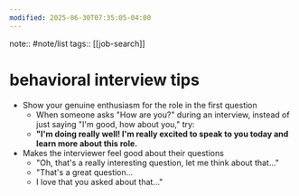 ```yaml
---
modified: 2025-06-30T07:35:05-04:00
---
```

note::  #note/list 
tags:: [[job-search]]
# behavioral interview tips

-  Show your genuine enthusiasm for the role in the first question
	- When someone asks "How are you?" during an interview, instead of just saying "I'm good, how about you," try:
	- **"I'm doing really well! I'm really excited to speak to you today and learn more about this role.**
- Makes the interviewer feel good about their questions
	- "Oh, that's a really interesting question, let me think about that..."
	- "That's a great question...
	- I love that you asked about that..."
